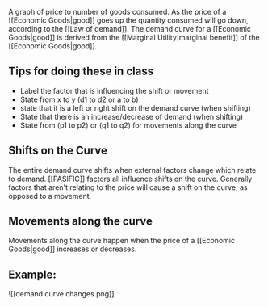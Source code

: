 A graph of price to number of goods consumed. As the price of a [[Economic Goods|good]] goes up the quantity consumed will go down, according to the [[Law of demand]]. The demand curve for a [[Economic Goods|good]] is derived from the [[Marginal Utility|marginal benefit]] of the [[Economic Goods|good]].
## Tips for doing these in class
* Label the factor that is influencing the shift or movement
* State from x to y (d1 to d2 or a to b)
* state that it is a left or right shift on the demand curve (when shifting)
* State that there is an increase/decrease of demand (when shifting)
* State from (p1 to p2) or (q1 to q2) for movements along the curve

## Shifts on the Curve
The entire demand curve shifts when external factors change which relate to demand. [[PASIFIC]] factors all influence shifts on the curve. Generally factors that aren't relating to the price will cause a shift on the curve, as opposed to a movement.
## Movements along the curve
Movements along the curve happen when the price of a [[Economic Goods|good]] increases or decreases. 

## Example:
![[demand curve changes.png]]